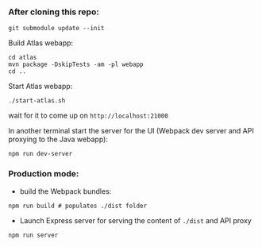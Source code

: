 ### After cloning this repo:
```
git submodule update --init
```

Build Atlas webapp:
```
cd atlas
mvn package -DskipTests -am -pl webapp
cd ..
```

Start Atlas webapp:
```
./start-atlas.sh

```
wait for it to come up on `http://localhost:21000`

In another terminal start the server for the UI (Webpack dev server and
API proxying to the Java webapp):
```
npm run dev-server
```

### Production mode:
 - build the Webpack bundles:
```
npm run build # populates ./dist folder
```
 - Launch Express server for serving the content of `./dist` and API proxy
```
npm run server
```

